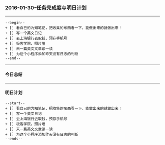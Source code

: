 ### 2016-01-30-任务完成度与明日计划

----------------------------------------------------------------------------------------------------------
    --begin--
    + [] 看自已的为知笔记，把收集的东西看一下，能做出来的就做出来！
    + [] 写一个英文日记
    + [] 去上海银行去取钱，预存手机号
    + [] 极客学院，照片墙
    + [] 来一篇英文文章读一读
    + [] 为这个小程序添加昨天没有日志的判断
    --end--
    
----------------------------------------------------------------------------------------------------------
#### 今日总结


----------------------------------------------------------------------------------------------------------
#### 明日计划
    --start--
    + [] 看自已的为知笔记，把收集的东西看一下，能做出来的就做出来！
    + [] 写一个英文日记
    + [] 去上海银行去取钱，预存手机号
    + [] 极客学院，照片墙
    + [] 来一篇英文文章读一读
    + [] 为这个小程序添加昨天没有日志的判断
    --ends--
